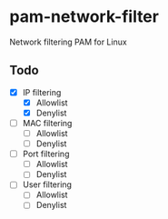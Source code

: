 # pam-network-filter

Network filtering PAM for Linux

## Todo

- [x] IP filtering
    - [x] Allowlist
    - [x] Denylist
- [ ] MAC filtering
    - [ ] Allowlist
    - [ ] Denylist
- [ ] Port filtering
    - [ ] Allowlist
    - [ ] Denylist
- [ ] User filtering
    - [ ] Allowlist
    - [ ] Denylist
